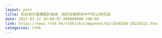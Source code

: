 ```yaml
---
layout: post
title: 彩虹邨丹鳳樓圍封強檢　政府目標明天中午約12時完成
date: 2022-03-22 16:04:07.000000000 +08:00
link: https://news.rthk.hk/rthk/ch/component/k2/1640284-20220322.htm
categories: rthk
---
```



